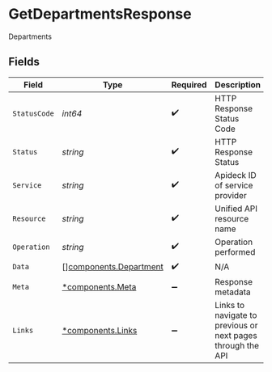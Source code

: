 # GetDepartmentsResponse

Departments


## Fields

| Field                                                            | Type                                                             | Required                                                         | Description                                                      | Example                                                          |
| ---------------------------------------------------------------- | ---------------------------------------------------------------- | ---------------------------------------------------------------- | ---------------------------------------------------------------- | ---------------------------------------------------------------- |
| `StatusCode`                                                     | *int64*                                                          | :heavy_check_mark:                                               | HTTP Response Status Code                                        | 200                                                              |
| `Status`                                                         | *string*                                                         | :heavy_check_mark:                                               | HTTP Response Status                                             | OK                                                               |
| `Service`                                                        | *string*                                                         | :heavy_check_mark:                                               | Apideck ID of service provider                                   | workday                                                          |
| `Resource`                                                       | *string*                                                         | :heavy_check_mark:                                               | Unified API resource name                                        | Departments                                                      |
| `Operation`                                                      | *string*                                                         | :heavy_check_mark:                                               | Operation performed                                              | all                                                              |
| `Data`                                                           | [][components.Department](../../models/components/department.md) | :heavy_check_mark:                                               | N/A                                                              |                                                                  |
| `Meta`                                                           | [*components.Meta](../../models/components/meta.md)              | :heavy_minus_sign:                                               | Response metadata                                                |                                                                  |
| `Links`                                                          | [*components.Links](../../models/components/links.md)            | :heavy_minus_sign:                                               | Links to navigate to previous or next pages through the API      |                                                                  |